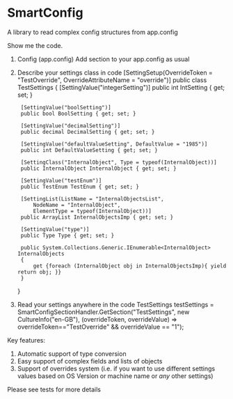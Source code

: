 # SmartConfig

A library to read complex config structures from app.config 

Show me the code.

1. Config (app.config)
Add section to your app.config as usual
<configuration>
  <configSections>
    <section name="TestSettings" type="SmartConfig.SmartConfigSectionHandler, SmartConfig" />
  </configSections>
  <TestSettings integerSetting="314"
                boolSetting="true"
                decimalSetting="3.14"
                testEnum="EnumValue1"
                type="System.String">
    <TestOverride override="1" decimalSetting="1.27" />
    <InternalObject someField="Original">
      <TestOverride override="1" someField="Overridden" />
    </InternalObject>
    <InternalObjectsList>
      <InternalObject someField="One" />
      <InternalObject someField="Two" />
      <InternalObject someField="Three" >
        <TestOverride override="1" someField="Four" />
      </InternalObject>
    </InternalObjectsList>
  </TestSettings>
</configuration>

2. Describe your settings class in code
    [SettingSetup(OverrideToken = "TestOverride", OverrideAttributeName = "override")]
    public class TestSettings
    {
        [SettingValue("integerSetting")]
        public int IntSetting { get; set; }

        [SettingValue("boolSetting")]
        public bool BoolSetting { get; set; }

        [SettingValue("decimalSetting")]
        public decimal DecimalSetting { get; set; }

        [SettingValue("defaultValueSetting", DefaultValue = "1985")]
        public int DefaultValueSetting { get; set; }

        [SettingClass("InternalObject", Type = typeof(InternalObject))]
        public InternalObject InternalObject { get; set; }

        [SettingValue("testEnum")]
        public TestEnum TestEnum { get; set; }

        [SettingList(ListName = "InternalObjectsList",
            NodeName = "InternalObject",
            ElementType = typeof(InternalObject))]
        public ArrayList InternalObjectsImp { get; set; }

        [SettingValue("type")]
        public Type Type { get; set; }

        public System.Collections.Generic.IEnumerable<InternalObject> InternalObjects
        {
            get {foreach (InternalObject obj in InternalObjectsImp){ yield return obj; }}
        }
    }
    
3. Read your settings anywhere in the code
            TestSettings testSettings = SmartConfigSectionHandler.GetSection<TestSettings>("TestSettings",
                new CultureInfo("en-GB"),
                (overrideToken, overrideValue) => overrideToken=="TestOverride" && overrideValue == "1");

Key features:
1. Automatic support of type conversion
2. Easy support of complex fields and lists of objects
3. Support of overrides system (i.e. if you want to use different settings values based on OS Version or machine name or _any_ other settings)

                
Please see tests for more details
